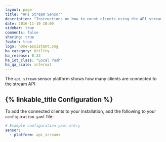 ```yaml
---
layout: page
title: "API Stream Sensor"
description: "Instructions on how to count clients using the API stream within Home Assistant."
date: 2016-11-19 10:00
sidebar: true
comments: false
sharing: true
footer: true
logo: home-assistant.png
ha_category: Utility
ha_release: 0.33
ha_iot_class: "Local Push"
ha_qa_scale: internal
---
```


The `api_stream` sensor platform shows how many clients are connected to the stream API 

## {% linkable_title Configuration %}

To add the connected clients to your installation, add the following to your `configuration.yaml` file:

```yaml
# Example configuration.yaml entry
sensor:
  - platform: api_streams
```

